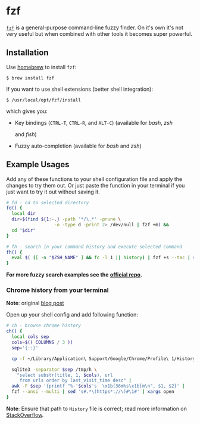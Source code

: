 # fzf

[`fzf`](https://github.com/junegunn/fzf) is a general-purpose command-line fuzzy finder. On it's own it's not very useful but when combined with other tools it becomes super powerful.

## Installation

Use [homebrew](http://sourabhbajaj.com/mac-setup/Homebrew/README.html) to install `fzf`:

```text
$ brew install fzf
```

If you want to use shell extensions \(better shell integration\):

```text
$ /usr/local/opt/fzf/install
```

which gives you:

* Key bindings \(`CTRL-T`, `CTRL-R`, and `ALT-C`\) \(available for _bash_, _zsh_

  and _fish_\)

* Fuzzy auto-completion \(available for _bash_ and _zsh_\)

## Example Usages

Add any of these functions to your shell configuration file and apply the changes to try them out. Or just paste the function in your terminal if you just want to try it out without saving it.

```bash
# fd - cd to selected directory
fd() {
  local dir
  dir=$(find ${1:-.} -path '*/\.*' -prune \
                  -o -type d -print 2> /dev/null | fzf +m) &&
  cd "$dir"
}
```

```bash
# fh - search in your command history and execute selected command
fh() {
  eval $( ([ -n "$ZSH_NAME" ] && fc -l 1 || history) | fzf +s --tac | sed 's/ *[0-9]* *//')
}
```

**For more fuzzy search examples see the** [**official repo**](https://github.com/junegunn/fzf#fuzzy-completion-for-bash-and-zsh)**.**

### Chrome history from your terminal

**Note**: original [blog post](https://junegunn.kr/2015/04/browsing-chrome-history-with-fzf/)

Open up your shell config and add following function:

```bash
# ch - browse chrome history
ch() {
  local cols sep
  cols=$(( COLUMNS / 3 ))
  sep='{::}'

  cp -f ~/Library/Application\ Support/Google/Chrome/Profile\ 1/History /tmp/h

  sqlite3 -separator $sep /tmp/h \
    "select substr(title, 1, $cols), url
     from urls order by last_visit_time desc" |
  awk -F $sep '{printf "%-'$cols's  \x1b[36m%s\x1b[m\n", $1, $2}' |
  fzf --ansi --multi | sed 's#.*\(https*://\)#\1#' | xargs open
}
```

**Note**: Ensure that path to `History` file is correct; read more information on [StackOverflow](https://stackoverflow.com/a/16742333/1564365).

